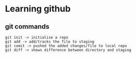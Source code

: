 # Learning github


## git commands
```
git init -> initialise a repo
git add -> add/tracks the file to staging
git comit -> pushed the added changes/file to local repo
git diff -> shows difference between directory and staging
```